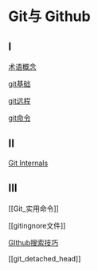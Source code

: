 # Git与 Github

## I

[术语概念](Git_Concept.md)

[git基础](Git_basic.md)

[git远程](Git_Remote.md)

[git命令](Git_Command.md)

## II

[Git Internals](Git_Internals.md)

## III

[[Git_实用命令]]

[[gitingnore文件]]

[GIthub搜索技巧](Github_Search_Skills.md)

[[git_detached_head]]